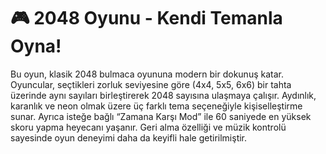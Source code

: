 # 🎮 2048 Oyunu - Kendi Temanla Oyna!
Bu oyun, klasik 2048 bulmaca oyununa modern bir dokunuş katar. Oyuncular, seçtikleri zorluk seviyesine göre (4x4, 5x5, 6x6) bir tahta üzerinde aynı sayıları birleştirerek 2048 sayısına ulaşmaya çalışır. Aydınlık, karanlık ve neon olmak üzere üç farklı tema seçeneğiyle kişiselleştirme sunar. Ayrıca isteğe bağlı “Zamana Karşı Mod” ile 60 saniyede en yüksek skoru yapma heyecanı yaşanır. Geri alma özelliği ve müzik kontrolü sayesinde oyun deneyimi daha da keyifli hale getirilmiştir.
